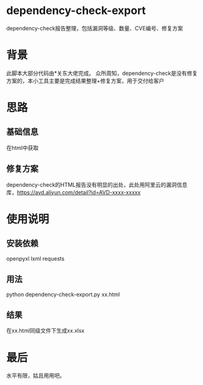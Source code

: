 # dependency-check-export
dependency-check报告整理，包括漏洞等级、数量、CVE编号、修复方案

# 背景
此脚本大部分代码由*关东大佬完成。
众所周知，dependency-check是没有修复方案的，本小工具主要是完成结果整理+修复方案，用于交付给客户

# 思路
## 基础信息
在html中获取
## 修复方案
dependency-check的HTML报告没有明显的出处，此处用阿里云的漏洞信息库，https://avd.aliyun.com/detail?id=AVD-xxxx-xxxxx

# 使用说明
## 安装依赖
openpyxl
lxml
requests

## 用法
python dependency-check-export.py xx.html

## 结果
在xx.html同级文件下生成xx.xlsx

# 最后
水平有限，姑且用用吧。
